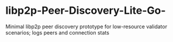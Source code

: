 # libp2p-Peer-Discovery-Lite-Go-
Minimal libp2p peer discovery prototype for low-resource validator scenarios; logs peers and connection stats
